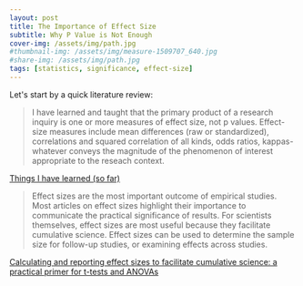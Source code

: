 ```yaml
---
layout: post
title: The Importance of Effect Size
subtitle: Why P Value is Not Enough
cover-img: /assets/img/path.jpg
#thumbnail-img: /assets/img/measure-1509707_640.jpg
#share-img: /assets/img/path.jpg
tags: [statistics, significance, effect-size]
---
```


Let's start by a quick literature review:

> I have learned and taught that the primary product of a research inquiry is one or more measures of effect size, not p values. Effect-size measures include mean differences (raw or standardized), correlations and squared correlation of all kinds, odds ratios, kappas-whatever conveys the magnitude of the phenomenon of interest appropriate to the reseach context.

[Things I have learned (so far)](https://psycnet.apa.org/doiLanding?doi=10.1037%2F0003-066X.45.12.1304)

> Effect sizes are the most important outcome of empirical studies. Most articles on effect sizes highlight their importance to communicate the practical significance of results. For scientists themselves, effect sizes are most useful because they facilitate cumulative science. Effect sizes can be used to determine the sample size for follow-up studies, or examining effects across studies.
 
 [Calculating and reporting effect sizes to facilitate cumulative science: a practical primer for t-tests and ANOVAs](https://www.ncbi.nlm.nih.gov/pmc/articles/PMC3840331/)

 